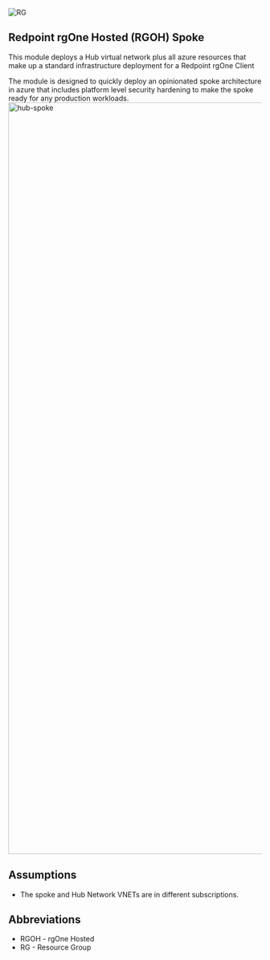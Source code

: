 ![RG](https://user-images.githubusercontent.com/42842390/158004336-60f07c05-7e5d-420e-87a6-22c5ac206fb6.jpg)
## Redpoint rgOne Hosted (RGOH) Spoke

This module deploys a Hub virtual network plus all azure resources that make up a standard infrastructure deployment for a Redpoint rgOne Client

The module is designed to quickly deploy an opinionated spoke architecture in azure that includes platform level security hardening to make the spoke ready for any production workloads.
<img width="1497" alt="hub-spoke" src="https://user-images.githubusercontent.com/42842390/200976572-499a7d57-e4e2-4d36-9998-385fa1440cb1.png">

## Assumptions
- The spoke and Hub Network VNETs are in different subscriptions.

## Abbreviations
- RGOH - rgOne Hosted
- RG   - Resource Group
